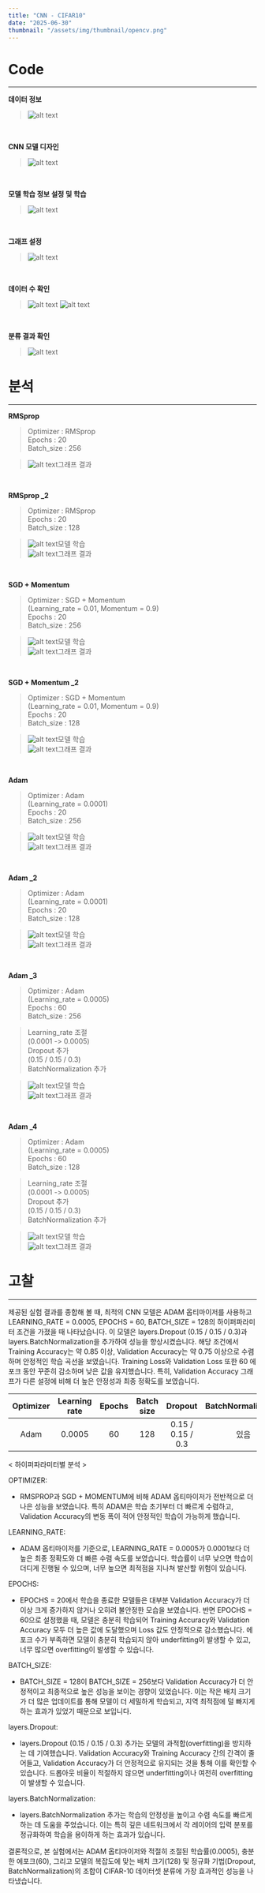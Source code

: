 ```yaml
---
title: "CNN - CIFAR10"
date: "2025-06-30"
thumbnail: "/assets/img/thumbnail/opencv.png"
---
```


# Code
---
**데이터 정보**
>![alt text](../../assets/img/opencv/cnn/rmsprop/1.png)

<br/>

**CNN 모델 디자인**
>![alt text](../../assets/img/opencv/cnn/rmsprop/2.png)

<br/>

**모델 학습 정보 설정 및 학습**
>![alt text](../../assets/img/opencv/cnn/rmsprop/3.png)

<br/>

**그래프 설정**
>![alt text](../../assets/img/opencv/cnn/rmsprop/4.png)

<br/>

**데이터 수 확인**
>![alt text](../../assets/img/opencv/cnn/rmsprop/8.png)
>![alt text](../../assets/img/opencv/cnn/rmsprop/9.png)

<br/>

**분류 결과 확인**
>![alt text](../../assets/img/opencv/cnn/rmsprop/7.png)

# 분석
---
**RMSprop**
>Optimizer : RMSprop<br/>
Epochs : 20<br/>
Batch_size : 256

>![alt text](../../assets/img/opencv/cnn/rmsprop/5.png)그래프 결과

<br/>

**RMSprop _2**
>Optimizer : RMSprop<br/>
Epochs : 20<br/>
Batch_size : 128

>![alt text](../../assets/img/opencv/cnn/rmsprop/3_2.png)모델 학습<br/>
![alt text](../../assets/img/opencv/cnn/rmsprop/5_2.png)그래프 결과

<br/>

**SGD + Momentum**
>Optimizer : SGD + Momentum<br/>(Learning_rate = 0.01, Momentum = 0.9)<br/>
Epochs : 20<br/>
Batch_size : 256

>![alt text](../../assets/img/opencv/cnn/sgd+momentum/3.png)모델 학습<br/>
![alt text](../../assets/img/opencv/cnn/sgd+momentum/5.png)그래프 결과

<br/>

**SGD + Momentum _2**
>Optimizer : SGD + Momentum<br/>(Learning_rate = 0.01, Momentum = 0.9)<br/>
Epochs : 20<br/>
Batch_size : 128

>![alt text](../../assets/img/opencv/cnn/sgd+momentum/3_2.png)모델 학습<br/>
![alt text](../../assets/img/opencv/cnn/sgd+momentum/5_2.png)그래프 결과

<br/>

**Adam**
>Optimizer : Adam<br/>(Learning_rate = 0.0001)<br/>
Epochs : 20<br/>
Batch_size : 256

>![alt text](../../assets/img/opencv/cnn/adam/3.png)모델 학습<br/>
![alt text](../../assets/img/opencv/cnn/adam/5.png)그래프 결과

<br/>

**Adam _2**
>Optimizer : Adam<br/>(Learning_rate = 0.0001)<br/>
Epochs : 20<br/>
Batch_size : 128

>![alt text](../../assets/img/opencv/cnn/adam/3_2.png)모델 학습<br/>
![alt text](../../assets/img/opencv/cnn/adam/5_2.png)그래프 결과

<br/>

**Adam _3**
>Optimizer : Adam<br/>(Learning_rate = 0.0005)<br/>
Epochs : 60<br/>
Batch_size : 256<br/>

>Learning_rate 조절<br/>(0.0001 -> 0.0005)<br/>
Dropout 추가<br/>(0.15 / 0.15 / 0.3)<br/>
BatchNormalization 추가<br/>

>![alt text](../../assets/img/opencv/cnn/adam/3_4.png)모델 학습<br/>
![alt text](../../assets/img/opencv/cnn/adam/5_4.png)그래프 결과

<br/>

**Adam _4**
>Optimizer : Adam<br/>(Learning_rate = 0.0005)<br/>
Epochs : 60<br/>
Batch_size : 128<br/>

>Learning_rate 조절<br/>(0.0001 -> 0.0005)<br/>
Dropout 추가<br/>(0.15 / 0.15 / 0.3)<br/>
BatchNormalization 추가<br/>

>![alt text](../../assets/img/opencv/cnn/adam/3_3.png)모델 학습<br/>
![alt text](../../assets/img/opencv/cnn/adam/5_3.png)그래프 결과

# 고찰
---
제공된 실험 결과를 종합해 볼 때, 최적의 CNN 모델은 ADAM 옵티마이저를 사용하고 LEARNING_RATE = 0.0005, EPOCHS = 60, BATCH_SIZE = 128의 하이퍼파라미터 조건을 가졌을 때 나타났습니다. 이 모델은 layers.Dropout (0.15 / 0.15 / 0.3)과 layers.BatchNormalization을 추가하여 성능을 향상시켰습니다.
해당 조건에서 Training Accuracy는 약 0.85 이상, Validation Accuracy는 약 0.75 이상으로 수렴하며 안정적인 학습 곡선을 보였습니다. Training Loss와 Validation Loss 또한 60 에포크 동안 꾸준히 감소하며 낮은 값을 유지했습니다. 특히, Validation Accuracy 그래프가 다른 설정에 비해 더 높은 안정성과 최종 정확도를 보였습니다.

|Optimizer|Learning rate|Epochs|Batch size|Dropout|BatchNormalization|
|:---:|:---:|:---:|:---:|:---:|:---:|
|Adam|0.0005|60|128|0.15 / 0.15 / 0.3| 있음 

< 하이퍼파라미터별 분석 >

OPTIMIZER:
- RMSPROP과 SGD + MOMENTUM에 비해 ADAM 옵티마이저가 전반적으로 더 나은 성능을 보였습니다. 특히 ADAM은 학습 초기부터 더 빠르게 수렴하고, Validation Accuracy의 변동 폭이 적어 안정적인 학습이 가능하게 했습니다.
      
LEARNING_RATE:
- ADAM 옵티마이저를 기준으로, LEARNING_RATE = 0.0005가 0.0001보다 더 높은 최종 정확도와 더 빠른 수렴 속도를 보였습니다. 학습률이 너무 낮으면 학습이 더디게 진행될 수 있으며, 너무 높으면 최적점을 지나쳐 발산할 위험이 있습니다.
      
EPOCHS:
- EPOCHS = 20에서 학습을 종료한 모델들은 대부분 Validation Accuracy가 더 이상 크게 증가하지 않거나 오히려 불안정한 모습을 보였습니다. 반면 EPOCHS = 60으로 설정했을 때, 모델은 충분히 학습되어 Training Accuracy와 Validation Accuracy 모두 더 높은 값에 도달했으며 Loss 값도 안정적으로 감소했습니다. 에포크 수가 부족하면 모델이 충분히 학습되지 않아 underfitting이 발생할 수 있고, 너무 많으면 overfitting이 발생할 수 있습니다.

BATCH_SIZE:
- BATCH_SIZE = 128이 BATCH_SIZE = 256보다 Validation Accuracy가 더 안정적이고 최종적으로 높은 성능을 보이는 경향이 있었습니다. 이는 작은 배치 크기가 더 많은 업데이트를 통해 모델이 더 세밀하게 학습되고, 지역 최적점에 덜 빠지게 하는 효과가 있었기 때문으로 보입니다.
      
layers.Dropout:
- layers.Dropout (0.15 / 0.15 / 0.3) 추가는 모델의 과적합(overfitting)을 방지하는 데 기여했습니다. Validation Accuracy와 Training Accuracy 간의 간격이 줄어들고, Validation Accuracy가 더 안정적으로 유지되는 것을 통해 이를 확인할 수 있습니다. 드롭아웃 비율이 적절하지 않으면 underfitting이나 여전히 overfitting이 발생할 수 있습니다.

layers.BatchNormalization:
- layers.BatchNormalization 추가는 학습의 안정성을 높이고 수렴 속도를 빠르게 하는 데 도움을 주었습니다. 이는 특히 깊은 네트워크에서 각 레이어의 입력 분포를 정규화하여 학습을 용이하게 하는 효과가 있습니다.

결론적으로, 본 실험에서는 ADAM 옵티마이저와 적절히 조절된 학습률(0.0005), 충분한 에포크(60), 그리고 모델의 복잡도에 맞는 배치 크기(128) 및 정규화 기법(Dropout, BatchNormalization)의 조합이 CIFAR-10 데이터셋 분류에 가장 효과적인 성능을 나타냈습니다.
